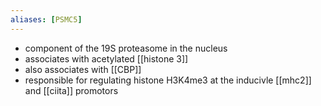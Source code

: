 ```yaml
---
aliases: [PSMC5]
---
```

- component of the 19S proteasome in the nucleus 
- associates with acetylated [[histone 3]] 
- also associates with [[CBP]]
- responsible for regulating histone H3K4me3 at the inducivle [[mhc2]] and [[ciita]] promotors 